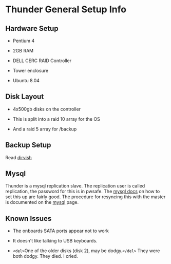 # Thunder General Setup Info

## Hardware Setup


*  Pentium 4

*  2GB RAM

*  DELL CERC RAID Controller

*  Tower enclosure

*  Ubuntu 8.04

## Disk Layout


*  4x500gb disks on the controller

*  This is split into a raid 10 array for the OS

*  And a raid 5 array for /backup

## Backup Setup

Read [dirvish](dirvish)

## Mysql

Thunder is a mysql replication slave. The replication user is called replication, the password for this is in pwsafe. The [mysql docs](http://dev.mysql.com/doc/refman/5.0/en/replication-howto.html) on how to set this up are fairly good. The procedure for resyncing this with the master is documented on the [mysql](mysql) page.

## Known Issues


*  The onboards SATA ports appear not to work

*  It doesn't like talking to USB keyboards.

*  `<del>`One of the older disks (disk 2), may be dodgy.`</del>` They were both dodgy. They died. I cried.
